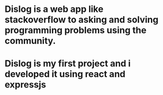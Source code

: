 # Dislog is a web app like stackoverflow to asking and solving programming problems using the community.

# Dislog is my first project and i developed it using react and expressjs
